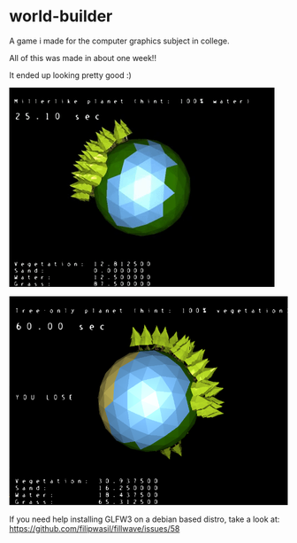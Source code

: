 # world-builder

A game i made for the computer graphics subject in college.

All of this was made in about one week!!

It ended up looking pretty good :) 

![alt tag](https://github.com/fjunqueira/world-builder/blob/master/sample.gif)

![alt tag](https://github.com/fjunqueira/world-builder/blob/master/sample.png)

If you need help installing GLFW3 on a debian based distro, take a look at: https://github.com/filipwasil/fillwave/issues/58
